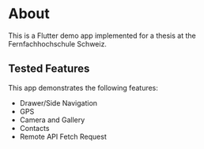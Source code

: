 # About

This is a Flutter demo app implemented for a thesis at the Fernfachhochschule Schweiz.

## Tested Features

This app demonstrates the following features:

- Drawer/Side Navigation
- GPS
- Camera and Gallery
- Contacts
- Remote API Fetch Request
